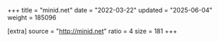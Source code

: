 +++
title = "minid.net"
date = "2022-03-22"
updated = "2025-06-04"
weight = 185096

[extra]
source = "http://minid.net"
ratio = 4
size = 181
+++
